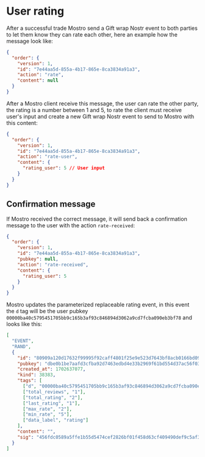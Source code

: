 # User rating

After a successful trade Mostro send a Gift wrap Nostr event to both parties to let them know they can rate each other, here an example how the message look like:

```json
{
  "order": {
    "version": 1,
    "id": "7e44aa5d-855a-4b17-865e-8ca3834a91a3",
    "action": "rate",
    "content": null
  }
}
```

After a Mostro client receive this message, the user can rate the other party, the rating is a number between 1 and 5, to rate the client must receive user's input and create a new Gift wrap Nostr event to send to Mostro with this content:

```json
{
  "order": {
    "version": 1,
    "id": "7e44aa5d-855a-4b17-865e-8ca3834a91a3",
    "action": "rate-user",
    "content": {
      "rating_user": 5 // User input
    }
  }
}
```

## Confirmation message

If Mostro received the correct message, it will send back a confirmation message to the user with the action `rate-received`:

```json
{
  "order": {
    "version": 1,
    "id": "7e44aa5d-855a-4b17-865e-8ca3834a91a3",
    "pubkey": null,
    "action": "rate-received",
    "content": {
      "rating_user": 5
    }
  }
}
```

Mostro updates the parameterized replaceable rating event, in this event the `d` tag will be the user pubkey `00000ba40c5795451705bb9c165b3af93c846894d3062a9cd7fcba090eb3bf78` and looks like this:

```json
[
  "EVENT",
  "RAND",
  {
    "id": "80909a120d17632f99995f92caff4801f25e9e523d7643bf8acb0166bd0932a6",
    "pubkey": "dbe0b1be7aafd3cfba92d7463edbd4e33b2969f61bd554d37ac56f032e13355a",
    "created_at": 1702637077,
    "kind": 38383,
    "tags": [
      ["d", "00000ba40c5795451705bb9c165b3af93c846894d3062a9cd7fcba090eb3bf78"],
      ["total_reviews", "1"],
      ["total_rating", "2"],
      ["last_rating", "1"],
      ["max_rate", "2"],
      ["min_rate", "5"],
      ["data_label", "rating"]
    ],
    "content": "",
    "sig": "456fdc0589a5ffe1b55d5474cef2826bf01f458d63cf409490def9c5af31052e0461d38aed4f386f5dcea999e9fe6001d27d592dbba54a0420687dce0652322f"
  }
]
```
